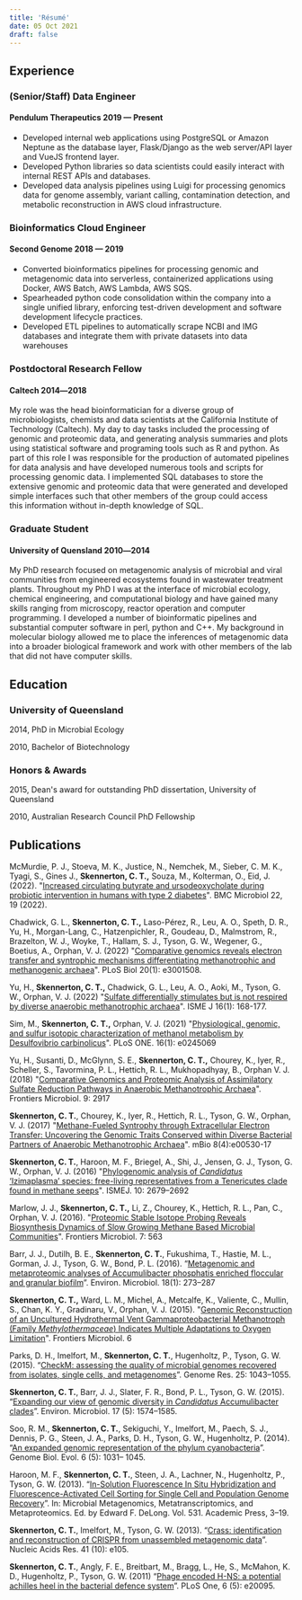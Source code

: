 ```yaml
---
title: 'Résumé'
date: 05 Oct 2021
draft: false
---
```


Experience
----------

### (Senior/Staff) Data Engineer

#### Pendulum Therapeutics 2019 — Present
* Developed internal web applications using PostgreSQL or Amazon Neptune as the database layer, Flask/Django as the web server/API layer and VueJS frontend layer.
* Developed Python libraries so data scientists could easily interact with internal REST APIs and databases.
* Developed data analysis pipelines using Luigi for processing genomics data for genome assembly, variant calling, contamination detection, and metabolic reconstruction in AWS cloud infrastructure.


### Bioinformatics Cloud Engineer

#### Second Genome 2018 — 2019

* Converted bioinformatics pipelines for processing genomic and metagenomic data into serverless, containerized applications using Docker, AWS Batch, AWS Lambda, AWS SQS.
* Spearheaded python code consolidation within the company into a single unified library, enforcing test-driven development and software development lifecycle practices.
* Developed ETL pipelines to automatically scrape NCBI and IMG databases and integrate them with private datasets into data warehouses

### Postdoctoral Research Fellow

#### Caltech 2014―2018

My role was the head bioinformatician for a diverse group of microbiologists, chemists and data scientists at the California Institute of Technology (Caltech). My day to day tasks included the processing of genomic and proteomic data, and generating analysis summaries and plots using statistical software and programing tools such as R and python. As part of this role I was responsible for the production of automated pipelines for data analysis and have developed numerous tools and scripts for processing genomic data. I implemented SQL databases to store the extensive genomic and proteomic data that were generated and developed simple interfaces such that other members of the group could access this information without in-depth knowledge of SQL.

### Graduate Student

#### University of Quensland 2010―2014

My PhD research focused on metagenomic analysis of microbial and viral communities from engineered ecosystems found in wastewater treatment plants. Throughout my PhD I was at the interface of microbial ecology, chemical engineering, and computational biology and have gained many skills ranging from microscopy, reactor operation and computer programming. I developed a number of bioinformatic pipelines and substantial computer software in perl, python and C++. My background in molecular biology allowed me to place the inferences of metagenomic data into a broader biological framework and work with other members of the lab that did not have computer skills.

Education
---------

### University of Queensland

2014, PhD in Microbial Ecology

2010, Bachelor of Biotechnology

### Honors & Awards

2015, Dean's award for outstanding PhD dissertation, University of Queensland

2010, Australian Research Council PhD Fellowship

Publications
------------

McMurdie, P. J., Stoeva, M. K., Justice, N., Nemchek, M., Sieber, C. M. K., Tyagi, S., Gines J., **Skennerton, C. T.,** Souza, M., Kolterman, O., Eid, J. (2022). "[Increased circulating butyrate and ursodeoxycholate during probiotic intervention in humans with type 2 diabetes](https://doi.org/10.1186/s12866-021-02415-8)". BMC Microbiol 22, 19 (2022).

Chadwick, G. L., **Skennerton, C. T.,** Laso-Pérez, R., Leu, A. O., Speth, D. R., Yu, H., Morgan-Lang, C., Hatzenpichler, R., Goudeau, D., Malmstrom, R., Brazelton, W. J., Woyke, T., Hallam, S. J., Tyson, G. W., Wegener, G., Boetius, A., Orphan, V. J. (2022) "[Comparative genomics reveals electron transfer and syntrophic mechanisms differentiating methanotrophic and methanogenic archaea](https://doi.org/10.1371/journal.pbio.3001508)". PLoS Biol 20(1): e3001508.

Yu, H., **Skennerton, C. T.,** Chadwick, G. L., Leu, A. O., Aoki, M., Tyson, G. W., Orphan, V. J. (2022) "[Sulfate differentially stimulates but is not respired by diverse anaerobic methanotrophic archaea](https://pubmed.ncbi.nlm.nih.gov/34285362/)". ISME J 16(1): 168-177.

Sim, M., **Skennerton, C. T.,** Orphan, V. J. (2021) "[Physiological, genomic, and sulfur isotopic characterization of methanol metabolism by Desulfovibrio carbinolicus](https://pubmed.ncbi.nlm.nih.gov/33444327/)". PLoS ONE. 16(1): e0245069

Yu, H., Susanti, D., McGlynn, S. E., **Skennerton, C. T.,** Chourey, K., Iyer, R., Scheller, S., Tavormina, P. L., Hettich, R. L., Mukhopadhyay, B., Orphan V. J. (2018) "[Comparative Genomics and Proteomic Analysis of Assimilatory Sulfate Reduction Pathways in Anaerobic Methanotrophic Archaea](https://www.ncbi.nlm.nih.gov/pmc/articles/PMC6286981/)". Frontiers Microbiol. 9: 2917

**Skennerton, C. T.**, Chourey, K., Iyer, R., Hettich, R. L., Tyson, G. W., Orphan, V. J. (2017) "[Methane-Fueled Syntrophy through Extracellular Electron Transfer: Uncovering the Genomic Traits Conserved within Diverse Bacterial Partners of Anaerobic Methanotrophic Archaea](https://www.ncbi.nlm.nih.gov/pubmed/28765215)". mBio 8(4):e00530-17

**Skennerton, C. T.**, Haroon, M. F., Briegel, A., Shi, J., Jensen, G. J., Tyson, G. W., Orphan, V. J. (2016) "[Phylogenomic analysis of _Candidatus_ ‘Izimaplasma’ species: free-living representatives from a Tenericutes clade found in methane seeps](http://www.ncbi.nlm.nih.gov/pubmed/27058507)". ISMEJ. 10: 2679–2692

Marlow, J. J., **Skennerton, C. T.,** Li, Z., Chourey, K., Hettich, R. L., Pan, C., Orphan, V. J. (2016). "[Proteomic Stable Isotope Probing Reveals Biosynthesis Dynamics of Slow Growing Methane Based Microbial Communities](http://journal.frontiersin.org/article/10.3389/fmicb.2016.00563/full)". Frontiers Microbiol. 7: 563

Barr, J. J., Dutilh, B. E., **Skennerton, C. T.**, Fukushima, T., Hastie, M. L., Gorman, J. J., Tyson, G. W., Bond, P. L. (2016). “[Metagenomic and metaproteomic analyses of Accumulibacter phosphatis enriched floccular and granular biofilm](http://www.ncbi.nlm.nih.gov/pubmed/26279094)”. Environ. Microbiol. 18(1): 273–287

**Skennerton, C. T.,** Ward, L. M., Michel, A., Metcalfe, K., Valiente, C., Mullin, S., Chan, K. Y., Gradinaru, V., Orphan, V. J. (2015). "[Genomic Reconstruction of an Uncultured Hydrothermal Vent Gammaproteobacterial Methanotroph (Family _Methylothermaceae_) Indicates Multiple Adaptations to Oxygen Limitation](http://journal.frontiersin.org/article/10.3389/fmicb.2015.01425/full)". Frontiers Microbiol. 6

Parks, D. H., Imelfort, M., **Skennerton, C. T.**, Hugenholtz, P., Tyson, G. W. (2015). “[CheckM: assessing the quality of microbial genomes recovered from isolates, single cells, and metagenomes](http://genome.cshlp.org/content/25/7/1043.long)”. Genome Res. 25: 1043–1055.

**Skennerton, C. T.**, Barr, J. J., Slater, F. R., Bond, P. L., Tyson, G. W. (2015). “[Expanding our view of genomic diversity in _Candidatus_ Accumulibacter clades](http://www.ncbi.nlm.nih.gov/pubmed/25088527)”. Environ. Microbiol. 17 (5): 1574–1585.

Soo, R. M., **Skennerton, C. T.**, Sekiguchi, Y., Imelfort, M., Paech, S. J., Dennis, P. G., Steen, J. A., Parks, D. H., Tyson, G. W., Hugenholtz, P. (2014). “[An expanded genomic representation of the phylum cyanobacteria](http://gbe.oxfordjournals.org/content/6/5/1031.long)”. Genome Biol. Evol. 6 (5): 1031– 1045.

Haroon, M. F., **Skennerton, C. T.**, Steen, J. A., Lachner, N., Hugenholtz, P., Tyson, G. W. (2013). “[In-Solution Fluorescence In Situ Hybridization and Fluorescence-Activated Cell Sorting for Single Cell and Population Genome Recovery](http://www.ncbi.nlm.nih.gov/pubmed/24060113)”. In: Microbial Metagenomics, Metatranscriptomics, and Metaproteomics. Ed. by Edward F. DeLong. Vol. 531. Academic Press, 3–19.

**Skennerton, C. T.**, Imelfort, M., Tyson, G. W. (2013). “[Crass: identification and reconstruction of CRISPR from unassembled metagenomic data](http://nar.oxfordjournals.org/content/41/10/e105.long)”. Nucleic Acids Res. 41 (10): e105.

**Skennerton, C. T.**, Angly, F. E., Breitbart, M., Bragg, L., He, S., McMahon, K. D., Hugenholtz, P., Tyson, G. W. (2011) “[Phage encoded H-NS: a potential achilles heel in the bacterial defence system](http://journals.plos.org/plosone/article?id=10.1371/journal.pone.0020095)”. PLoS One, 6 (5): e20095.
